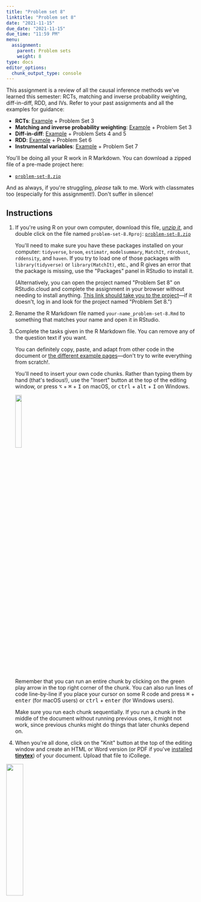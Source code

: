 ```yaml
---
title: "Problem set 8"
linktitle: "Problem set 8"
date: "2021-11-15"
due_date: "2021-11-15"
due_time: "11:59 PM"
menu:
  assignment:
    parent: Problem sets
    weight: 8
type: docs
editor_options: 
  chunk_output_type: console
---
```


This assignment is a review of all the causal inference methods we've learned this semester: RCTs, matching and inverse probability weighting, diff-in-diff, RDD, and IVs. Refer to your past assignments and all the examples for guidance:

- **RCTs**: [Example](/example/rcts/) + Problem Set 3
- **Matching and inverse probability weighting**: [Example](/example/matching-ipw/) + Problem Set 3
- **Diff-in-diff**: [Example](/example/diff-in-diff/) + Problem Sets 4 and 5
- **RDD**: [Example](/example/rdd/) + Problem Set 6
- **Instrumental variables**: [Example](/example/iv/) + Problem Set 7

You'll be doing all your R work in R Markdown. You can download a zipped file of a pre-made project here:

- [<i class="fas fa-file-archive"></i> `problem-set-8.zip`](/projects/problem-set-8.zip)

And as always, if you're struggling, *please* talk to me. Work with classmates too (especially for this assignment!). Don't suffer in silence!


## Instructions

1. If you're using R on your own computer, download this file, [*unzip it*](https://evalf20.classes.andrewheiss.com/resource/unzipping/), and double click on the file named `problem-set-8.Rproj`: [<i class="fas fa-file-archive"></i> `problem-set-8.zip`](/projects/problem-set-8.zip)

    You'll need to make sure you have these packages installed on your computer: `tidyverse`, `broom`, `estimatr`, `modelsummary`, `MatchIt`, `rdrobust`, `rddensity`, and `haven`. If you try to load one of those packages with `library(tidyverse)` or `library(MatchIt)`, etc., and R gives an error that the package is missing, use the "Packages" panel in RStudio to install it.

    (Alternatively, you can open the project named "Problem Set 8" on RStudio.cloud and complete the assignment in your browser without needing to install anything. [This link should take you to the project](https://rstudio.cloud/spaces/112607/project/2062892)—if it doesn't, log in and look for the project named "Problem Set 8.")

2. Rename the R Markdown file named `your-name_problem-set-8.Rmd` to something that matches your name and open it in RStudio.

3. Complete the tasks given in the R Markdown file. You can remove any of the question text if you want.

    You can definitely copy, paste, and adapt from other code in the document or [the different example pages](/example/)—don't try to write everything from scratch!.

    You'll need to insert your own code chunks. Rather than typing them by hand (that's tedious!), use the "Insert" button at the top of the editing window, or press  <kbd>⌥</kbd> + <kbd>⌘</kbd> + <kbd>I</kbd> on macOS, or <kbd>ctrl</kbd> + <kbd>alt</kbd> + <kbd>I</kbd> on Windows.

    <img src="/img/assignments/insert-chunk-button.png" width="19%" />

    Remember that you can run an entire chunk by clicking on the green play arrow in the top right corner of the chunk. You can also run lines of code line-by-line if you place your cursor on some R code and press <kbd>⌘</kbd> + <kbd>enter</kbd> (for macOS users) or <kbd>ctrl</kbd> + <kbd>enter</kbd> (for Windows users).

    Make sure you run each chunk sequentially. If you run a chunk in the middle of the document without running previous ones, it might not work, since previous chunks might do things that later chunks depend on.

4. When you're all done, click on the "Knit" button at the top of the editing window and create an HTML or Word version (or PDF if you've [installed **tinytex**](/resource/install/#install-tinytex)) of your document. Upload that file to iCollege.

<img src="/img/assignments/knit-button.png" width="30%" />
